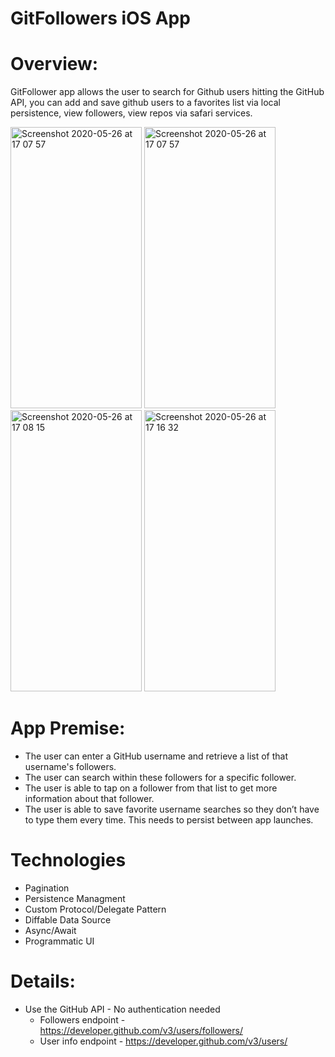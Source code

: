 # GitFollowers iOS App
# Overview:

GitFollower app allows the user to search for Github users hitting the GitHub API, you can add and save github users to a favorites list via local persistence, view followers, view repos via safari services.

<img width="210" height="450" alt="Screenshot 2020-05-26 at 17 07 57" src="https://i.postimg.cc/XvVwwHD6/Simulator-Screen-Shot-i-Phone-13-Pro-2022-11-02-at-23-06-58.png"> <img width="210" height="450" alt="Screenshot 2020-05-26 at 17 07 57" src="https://i.postimg.cc/hGSGCHBM/Simulator-Screen-Shot-i-Phone-13-Pro-2022-11-02-at-22-57-13.png">  <img width="210" height="450" alt="Screenshot 2020-05-26 at 17 08 15" src="https://user-images.githubusercontent.com/44005264/82910930-e9282880-9f73-11ea-9c4e-2923bd4407bf.png"> 
<img width="210" height="450" alt="Screenshot 2020-05-26 at 17 16 32" src="https://user-images.githubusercontent.com/44005264/82911544-af0b5680-9f74-11ea-8d81-223395cbe05c.png">


# App Premise:

- The user can enter a GitHub username and retrieve a list of that username's followers.
- The user can search within these followers for a specific follower.
- The user is able to tap on a follower from that list to get more information about that follower. 
- The user is able to save favorite username searches so they don’t have to type them every time. This needs to persist between app launches.



# Technologies

- Pagination
- Persistence Managment
- Custom Protocol/Delegate Pattern
- Diffable Data Source
- Async/Await
- Programmatic UI


# Details:

- Use the GitHub API - No authentication needed 
    - Followers endpoint - https://developer.github.com/v3/users/followers/
    - User info endpoint - https://developer.github.com/v3/users/

